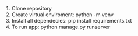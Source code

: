 1. Clone repository
2. Create virtual enviroment: python -m venv
3. Install all dependecies: pip install requirements.txt
4. To run app: python manage.py runserver



